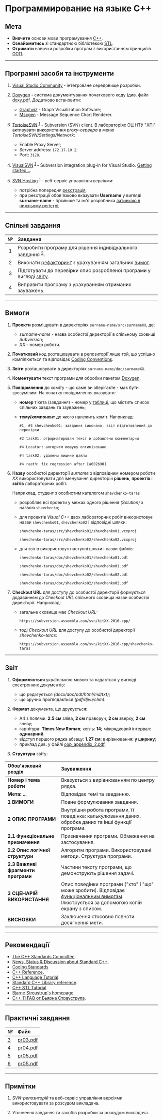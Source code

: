 # Программирование на языке C++

## Мета

- **Вивчити** основи мови програмування [C++](https://ru.wikipedia.org/wiki/C%2B%2B).
- **Ознайомитись** зі стандартною бібліотекою [STL](https://ru.wikipedia.org/wiki/%D0%A1%D1%82%D0%B0%D0%BD%D0%B4%D0%B0%D1%80%D1%82%D0%BD%D0%B0%D1%8F_%D0%B1%D0%B8%D0%B1%D0%BB%D0%B8%D0%BE%D1%82%D0%B5%D0%BA%D0%B0_%D1%88%D0%B0%D0%B1%D0%BB%D0%BE%D0%BD%D0%BE%D0%B2).
- **Отримати** навички розробки програм з використанням принципів [ООП](https://ru.wikipedia.org/wiki/%D0%9E%D0%B1%D1%8A%D0%B5%D0%BA%D1%82%D0%BD%D0%BE-%D0%BE%D1%80%D0%B8%D0%B5%D0%BD%D1%82%D0%B8%D1%80%D0%BE%D0%B2%D0%B0%D0%BD%D0%BD%D0%BE%D0%B5_%D0%BF%D1%80%D0%BE%D0%B3%D1%80%D0%B0%D0%BC%D0%BC%D0%B8%D1%80%D0%BE%D0%B2%D0%B0%D0%BD%D0%B8%D0%B5).

---

<span id="soft"></span>
## Програмні засоби та інструменти

1. [Visual Studio Community](https://www.visualstudio.com/free-developer-offers/) - інтегроване середовище розробки.

2. [Doxygen](http://www.stack.nl/~dimitri/doxygen/download.html#srcbin) <span id="doxy"></span> - система документування початкового коду (див. файл [doxy.pdf](). Додатково встановити:
	- [Graphviz](http://www.graphviz.org/Download.php) - Graph Visualization Software;
	- [Mscgen](http://www.mcternan.me.uk/mscgen/) - Message Sequence Chart Renderer.

3. [TortoiseSVN](http://tortoisesvn.net/downloads.html) <sup><abbr title="Використовувати за розсудом викладача">[1](#note_svn)</abbr></sup> - Subversion (SVN) client. В лабораторіях ОЦ НТУ "ХПІ" активувати використання *proxy-сервера* в меню *TortoiseSVN/Settings/Network*:
	- Enable Proxy Server;
	- Server address: `172.17.10.2`;
	- Port: `3128`.

4. [VisualSVN](https://www.visualsvn.com/visualsvn/download/) <sup><abbr title="Використовувати за розсудом викладача">[1](#note_svn)</abbr></sup> - Subversion integration plug-in for Visual Studio. [Getting started...](https://www.visualsvn.com/visualsvn/getting-started/).

5. [SVN Hosting](https://github.com) <sup><abbr title="Використовувати за розсудом викладача">[1](#note_svn)</abbr></sup> - веб-сервіс управління версіями:
	- потрібна попередня [реєстрація](https://github.com/join);
	- при реєстрації обов'язково вказувати **Username** у вигляді **surname-name** - прізвище та ім'я розробника [латинкою в нижньому регістрі](http://translit.kh.ua/?lat&passport);

---

<span id="lab_todo"></span>
## Спільні завдання

|  №  | Завдання |
|:---:|:---------|
|  1  | Розробити програму для рішення індивідуального завдання <sup><abbr title="Уточнення завдання за розсудом викладача">[2](#note_summary)</abbr></sup>. |
|  2  | Виконати [рефакторинґ](https://refactoring.guru/) з урахуванням загальних [вимог](#lab_requirements). |
|  3  | Підготувати до перевірки опис розробленої програми у вигляді [звіту](#lab_report). |
|  4  | Виправити програму з урахуванням отриманих зауважень. |

---

<span id="lab_requirements"></span>
## Вимоги

1. **Проекти** розміщувати в директоріях `surname-name/src/surnameXX`, де:
	- *surname-name* - назва особистої директорії в спільному сховищі *Subversion*;
	- *XX* - номер роботи.

2. **Початковий** код розташовувати в репозиторії лише той, що успішно компілюється та відповідає [Coding Conventions]().

3. **Звіти** розташовувати в директоріях `surname-name/doc/surnameXX`.

4. **Коментувати** текст програми для обробки пакетом [Doxygen](#doxy).

5. **Повідомлення** до коміту - що саме ви зберігаєте - має бути зрозумілим. На початку повідомлення вказувати:
	- **номер** тікета (завдання) - номер у [таблиці](#lab_todo), що містить список спільних завдань та зауважень;
	- **тему/компонент** до якого належить коміт. Наприклад:

		`#1, #3 shevchenko01: завдання виконано, звіт підготовлений до перевірки`
		
		`#2 task01: отформатирован текст и добавлены комментарии`
		
		`#4 Locator: алгоритм пошуку оптимізовано`
		
		`#4 task02: удалены лишние файлы`
		
		`#4 raeth: fix regression after [a002b90]`

6. **Назву** особистої директорії *surname* з відповідним номером роботи *XX* використовувати для іменування директорій **рішень**, **проектів** і **звітів** лабораторних робіт.

	Наприклад, студент з особистим каталогом `shevchenko-taras`
	
	- розробляє всі проекти у межах одного рішення *(Solution)* з назвою `shevchenko`;
	- для проектів *Visual C++* двох лабораторних робіт використовує назви `shevchenko01`, `shevchenko02` і відповідні шляхи:
		
		`shevchenko-taras/src/shevchenko01/shevchenko01.vcxproj`
		
		`shevchenko-taras/src/shevchenko02/shevchenko02.vcxproj`
		
	- для звітів використовує наступні шляхи і назви файлів:
		
		`shevchenko-taras/doc/shevchenko01/shevchenko01.odt`
		
		`shevchenko-taras/doc/shevchenko01/shevchenko01.pdf`
		
		`shevchenko-taras/doc/shevchenko02/shevchenko02.odt`
		
		`shevchenko-taras/doc/shevchenko02/shevchenko02.pdf`

7. **Checkout URL** для доступу до особистої директорії формується додаванням до *Checkout URL* спільного сховища назви особистої директорії. Наприклад:
	- загальне сховище має *Checkout URL:*

		`https://subversion.assembla.com/svn/kitXX-2016-cpp/`

	- тоді *Checkout URL* для доступу до особистої директорії *shevchenko-taras*:

		`https://subversion.assembla.com/svn/kitXX-2016-cpp/shevchenko-taras`

---

<span id="lab_report"></span>
## Звіт

1. **Оформляється** українською мовою та надається у вигляді електронних документів:
	- що редагується *(docx/doc/odt/html/md/txt)*;
	- що зручно проглядається *(pdf/djvu/chm)*.

2. **Формат** документа, що друкується:
	- A4 з полями: **2.5 см** зліва, **2 см** праворуч, **2 см** зверху, **2 см** знизу;
	- гарнітура: **Times New Roman**; кегль: **14**; міжрядковий інтервал: **одинарний**;
	- відступ першого рядка абзацу: **1.27 см**; вирівнювання: **у ширину**;
	- приклад див. у файлі [oop_appendix_2.pdf]().

3. **Структура** звіту:

| Обов'язковий розділ | Зауваження |
|:--------------------|:-----------|
| **Номер і тема роботи** | Вказується з вирівнюванням по центру рядка. |
| **Мета: ...** | Відповідає темі та завданню. |
| **1 ВИМОГИ** | Повне формулювання завдання. |
| **2 ОПИС ПРОГРАМИ** |  Внутрішня робота програми, її поведінка: калькулювання даних, обробка даних та інші функції програми. |
| **2.1 Функціональне призначення** | Призначення програми. Обмеження на застосування. |
| **2.2 Опис логічної структури** | Алгоритм програми. Використовувані методи. Структура програми. |
| **2.3 Важливі фрагменти програми** | Частини тексту програми, що демонструють рішення задачі. |
| **3 СЦЕНАРІЙ ВИКОРИСТАННЯ** | Опис поведінки програми ("хто" і "що" може зробити). Відповідає [функціональним вимогам](https://uk.wikipedia.org/wiki/%D0%A4%D1%83%D0%BD%D0%BA%D1%86%D1%96%D0%BE%D0%BD%D0%B0%D0%BB%D1%8C%D0%BD%D1%96_%D0%B2%D0%B8%D0%BC%D0%BE%D0%B3%D0%B8). Ілюструється за допомогою копій екрану з описом. |
| **ВИСНОВКИ** | Заключення стосовно повноти досягнення мети. |

---

<span id="references"></span>
## Рекомендації

- [The C++ Standards Committee](http://www.open-std.org/JTC1/SC22/WG21/).
- [News, Status & Discussion about Standard C++](https://isocpp.org/).
- [Coding Standards](https://isocpp.org/wiki/faq/coding-standards)
- [C++ Reference](http://en.cppreference.com/).
- [C++ Language Tutorial](http://www.cplusplus.com/doc/tutorial/).
- [Standard C++ Library reference](http://www.cplusplus.com/reference/).
- [C++ STL Tutorial](http://www.tutorialspoint.com/cplusplus/cpp_stl_tutorial.htm).
- [Bjarne Stroustrup's homepage](http://www.stroustrup.com/).
- [C++ 11 FAQ от Бьярна Страуструпа](http://sergeyteplyakov.blogspot.com/2012/05/c-11-faq.html).

---

## Практичні завдання

| № | Файл |
|:--|:-----|
| [3](https://www.assembla.com/spaces/kit25a-2016-cpp/subversion/source/HEAD/!nfo/doc/pr03.md) | [pr03.pdf](https://www.assembla.com/spaces/kit25a-2016-cpp/subversion/source/HEAD/!nfo/doc/pr03.pdf?_format=raw) |
| [4](https://www.assembla.com/spaces/kit25a-2016-cpp/subversion/source/HEAD/!nfo/doc/pr04.md) | [pr04.pdf](https://www.assembla.com/spaces/kit25a-2016-cpp/subversion/source/HEAD/!nfo/doc/pr04.pdf?_format=raw) |
| [5](https://www.assembla.com/spaces/kit25a-2016-cpp/subversion/source/HEAD/!nfo/doc/pr05.md) | [pr05.pdf](https://www.assembla.com/spaces/kit25a-2016-cpp/subversion/source/HEAD/!nfo/doc/pr05.pdf?_format=raw) |
| [6](https://www.assembla.com/spaces/kit25a-2016-cpp/subversion/source/HEAD/!nfo/doc/pr06.md) | [pr05.pdf](https://www.assembla.com/spaces/kit25a-2016-cpp/subversion/source/HEAD/!nfo/doc/pr06.pdf?_format=raw) |

---

<span id="notes"></span>
## Примітки

1. <span id="note_svn"></span>*SVN-репозиторій* та веб-сервіс управління версіями використовувати за розсудом викладача.

2. <span id="note_summary"></span>Уточнення завдання та засобів розробки за розсудом викладача.
